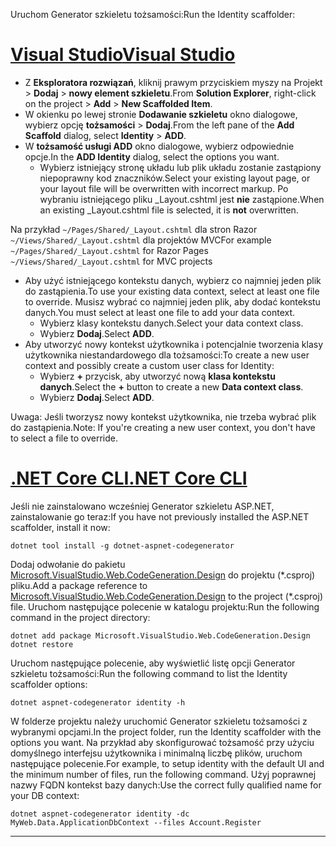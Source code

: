 <span data-ttu-id="b3059-101">Uruchom Generator szkieletu tożsamości:</span><span class="sxs-lookup"><span data-stu-id="b3059-101">Run the Identity scaffolder:</span></span>

# <a name="visual-studiotabvisual-studio"></a>[<span data-ttu-id="b3059-102">Visual Studio</span><span class="sxs-lookup"><span data-stu-id="b3059-102">Visual Studio</span></span>](#tab/visual-studio)

* <span data-ttu-id="b3059-103">Z **Eksploratora rozwiązań**, kliknij prawym przyciskiem myszy na Projekt > **Dodaj** > **nowy element szkieletu**.</span><span class="sxs-lookup"><span data-stu-id="b3059-103">From **Solution Explorer**, right-click on the project > **Add** > **New Scaffolded Item**.</span></span>
* <span data-ttu-id="b3059-104">W okienku po lewej stronie **Dodawanie szkieletu** okno dialogowe, wybierz opcję **tożsamości** > **Dodaj**.</span><span class="sxs-lookup"><span data-stu-id="b3059-104">From the left pane of the **Add Scaffold** dialog, select **Identity** > **ADD**.</span></span>
* <span data-ttu-id="b3059-105">W **tożsamość usługi ADD** okno dialogowe, wybierz odpowiednie opcje.</span><span class="sxs-lookup"><span data-stu-id="b3059-105">In the **ADD Identity** dialog, select the options you want.</span></span>
  * <span data-ttu-id="b3059-106">Wybierz istniejący stronę układu lub plik układu zostanie zastąpiony niepoprawny kod znaczników.</span><span class="sxs-lookup"><span data-stu-id="b3059-106">Select your existing layout page, or your layout file will be overwritten with incorrect markup.</span></span> <span data-ttu-id="b3059-107">Po wybraniu istniejącego pliku _Layout.cshtml jest **nie** zastąpione.</span><span class="sxs-lookup"><span data-stu-id="b3059-107">When an existing _Layout.cshtml file is selected, it is **not** overwritten.</span></span>

 <span data-ttu-id="b3059-108">Na przykład `~/Pages/Shared/_Layout.cshtml` dla stron Razor `~/Views/Shared/_Layout.cshtml` dla projektów MVC</span><span class="sxs-lookup"><span data-stu-id="b3059-108">For example `~/Pages/Shared/_Layout.cshtml` for Razor Pages `~/Views/Shared/_Layout.cshtml` for MVC projects</span></span>
* <span data-ttu-id="b3059-109">Aby użyć istniejącego kontekstu danych, wybierz co najmniej jeden plik do zastąpienia.</span><span class="sxs-lookup"><span data-stu-id="b3059-109">To use your existing data context, select at least one file to override.</span></span> <span data-ttu-id="b3059-110">Musisz wybrać co najmniej jeden plik, aby dodać kontekstu danych.</span><span class="sxs-lookup"><span data-stu-id="b3059-110">You must select at least one file to add your data context.</span></span>
  * <span data-ttu-id="b3059-111">Wybierz klasy kontekstu danych.</span><span class="sxs-lookup"><span data-stu-id="b3059-111">Select your data context class.</span></span>
  * <span data-ttu-id="b3059-112">Wybierz **Dodaj**.</span><span class="sxs-lookup"><span data-stu-id="b3059-112">Select **ADD**.</span></span>
* <span data-ttu-id="b3059-113">Aby utworzyć nowy kontekst użytkownika i potencjalnie tworzenia klasy użytkownika niestandardowego dla tożsamości:</span><span class="sxs-lookup"><span data-stu-id="b3059-113">To create a new user context and possibly create a custom user class for Identity:</span></span>
  * <span data-ttu-id="b3059-114">Wybierz **+** przycisk, aby utworzyć nową **klasa kontekstu danych**.</span><span class="sxs-lookup"><span data-stu-id="b3059-114">Select the **+** button to create a new **Data context class**.</span></span>
  * <span data-ttu-id="b3059-115">Wybierz **Dodaj**.</span><span class="sxs-lookup"><span data-stu-id="b3059-115">Select **ADD**.</span></span>

<span data-ttu-id="b3059-116">Uwaga: Jeśli tworzysz nowy kontekst użytkownika, nie trzeba wybrać plik do zastąpienia.</span><span class="sxs-lookup"><span data-stu-id="b3059-116">Note: If you're creating a new user context, you don't have to select a file to override.</span></span>

# <a name="net-core-clitabnetcore-cli"></a>[<span data-ttu-id="b3059-117">.NET Core CLI</span><span class="sxs-lookup"><span data-stu-id="b3059-117">.NET Core CLI</span></span>](#tab/netcore-cli)

<span data-ttu-id="b3059-118">Jeśli nie zainstalowano wcześniej Generator szkieletu ASP.NET, zainstalowanie go teraz:</span><span class="sxs-lookup"><span data-stu-id="b3059-118">If you have not previously installed the ASP.NET scaffolder, install it now:</span></span>

```cli
dotnet tool install -g dotnet-aspnet-codegenerator
```

<span data-ttu-id="b3059-119">Dodaj odwołanie do pakietu [Microsoft.VisualStudio.Web.CodeGeneration.Design](https://www.nuget.org/packages/Microsoft.VisualStudio.Web.CodeGeneration.Design/) do projektu (\*.csproj) pliku.</span><span class="sxs-lookup"><span data-stu-id="b3059-119">Add a package reference to [Microsoft.VisualStudio.Web.CodeGeneration.Design](https://www.nuget.org/packages/Microsoft.VisualStudio.Web.CodeGeneration.Design/) to the project (\*.csproj) file.</span></span> <span data-ttu-id="b3059-120">Uruchom następujące polecenie w katalogu projektu:</span><span class="sxs-lookup"><span data-stu-id="b3059-120">Run the following command in the project directory:</span></span>

```cli
dotnet add package Microsoft.VisualStudio.Web.CodeGeneration.Design
dotnet restore
```

<span data-ttu-id="b3059-121">Uruchom następujące polecenie, aby wyświetlić listę opcji Generator szkieletu tożsamości:</span><span class="sxs-lookup"><span data-stu-id="b3059-121">Run the following command to list the Identity scaffolder options:</span></span>

```cli
dotnet aspnet-codegenerator identity -h
```

<span data-ttu-id="b3059-122">W folderze projektu należy uruchomić Generator szkieletu tożsamości z wybranymi opcjami.</span><span class="sxs-lookup"><span data-stu-id="b3059-122">In the project folder, run the Identity scaffolder with the options you want.</span></span> <span data-ttu-id="b3059-123">Na przykład aby skonfigurować tożsamość przy użyciu domyślnego interfejsu użytkownika i minimalną liczbę plików, uruchom następujące polecenie.</span><span class="sxs-lookup"><span data-stu-id="b3059-123">For example, to setup identity with the default UI and the minimum number of files, run the following command.</span></span> <span data-ttu-id="b3059-124">Użyj poprawnej nazwy FQDN kontekst bazy danych:</span><span class="sxs-lookup"><span data-stu-id="b3059-124">Use the correct fully qualified name for your DB context:</span></span>

```cli
dotnet aspnet-codegenerator identity -dc MyWeb.Data.ApplicationDbContext --files Account.Register
```

-------------
